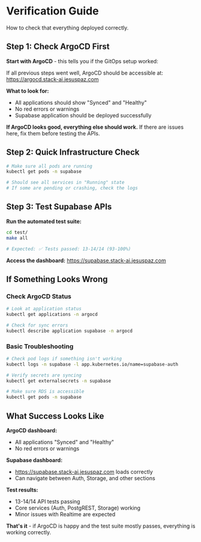# Verification Guide

How to check that everything deployed correctly.

## Step 1: Check ArgoCD First

**Start with ArgoCD** - this tells you if the GitOps setup worked:

If all previous steps went well, ArgoCD should be accessible at:
https://argocd.stack-ai.jesuspaz.com

**What to look for:**
- All applications should show "Synced" and "Healthy"
- No red errors or warnings
- Supabase application should be deployed successfully

**If ArgoCD looks good, everything else should work.** If there are issues here, fix them before testing the APIs.

## Step 2: Quick Infrastructure Check

```bash
# Make sure all pods are running
kubectl get pods -n supabase

# Should see all services in "Running" state
# If some are pending or crashing, check the logs
```

## Step 3: Test Supabase APIs

**Run the automated test suite:**

```bash
cd test/
make all

# Expected: ✅ Tests passed: 13-14/14 (93-100%)
```

**Access the dashboard:**
https://supabase.stack-ai.jesuspaz.com

## If Something Looks Wrong

### Check ArgoCD Status
```bash
# Look at application status
kubectl get applications -n argocd

# Check for sync errors
kubectl describe application supabase -n argocd
```

### Basic Troubleshooting
```bash
# Check pod logs if something isn't working
kubectl logs -n supabase -l app.kubernetes.io/name=supabase-auth

# Verify secrets are syncing
kubectl get externalsecrets -n supabase

# Make sure RDS is accessible
kubectl get pods -n supabase
```

## What Success Looks Like

**ArgoCD dashboard:**
- All applications "Synced" and "Healthy"
- No red errors or warnings

**Supabase dashboard:**
- https://supabase.stack-ai.jesuspaz.com loads correctly
- Can navigate between Auth, Storage, and other sections

**Test results:**
- 13-14/14 API tests passing
- Core services (Auth, PostgREST, Storage) working
- Minor issues with Realtime are expected

**That's it** - if ArgoCD is happy and the test suite mostly passes, everything is working correctly.
